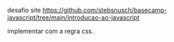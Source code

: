 desafio 
site 
https://github.com/stebsnusch/basecamp-javascript/tree/main/introducao-ao-javascript

implementar com a regra css.